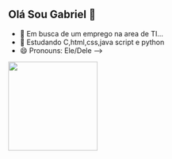 ## Olá Sou Gabriel 👋

- 🔭 Em busca de um emprego na area de TI...
- 🌱 Estudando C,html,css,java script e python
- 😄 Pronouns: Ele/Dele
-->

<img loading="lazy" height="180em" src="https://github-readme-stats.vercel.app/api/top-langs/?username=FGabrielMartins&layout=compact&langs_count=7&theme=dracula"/>
